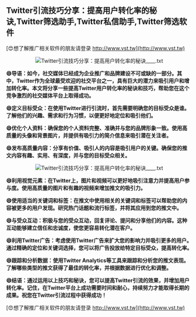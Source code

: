 ## **Twitter引流技巧分享：提高用户转化率的秘诀,Twitter筛选助手,Twitter私信助手,Twitter筛选软件**

[😍想了解推广相关软件的朋友请登录 http://www.vst.tw](http://www.vst.tw)

 <center><img src="https://vst.tw/MP4/tuiguang/png/8.png" alt="Twitter引流技巧分享：提高用户转化率的秘诀____.txt"></center>

**😄导语：如今，社交媒体已经成为企业推广和品牌建设不可或缺的一部分。其中，Twitter作为全球最受欢迎的社交平台之一，具有巨大的潜力来吸引用户和增加转化率。本文将分享一些提高Twitter用户转化率的秘诀和技巧，帮助您在这个竞争激烈的社交媒体平台上取得成功。**

**😄定义目标受众：在使用Twitter进行引流时，首先需要明确您的目标受众是谁。了解他们的兴趣、需求和行为习惯，以便更好地定位和吸引他们。**

**😄优化个人资料：确保您的个人资料完整、准确并与您的品牌形象一致。使用高质量的头像和背景图片，并提供有吸引力的简介信息来吸引潜在关注者。**

**😄发布高质量内容：分享有价值、吸引人的内容是吸引用户的关键。确保您的推文内容有趣、实用、有深度，并与您的目标受众相关。**

 <center><img src="https://vst.tw/MP4/tuiguang/png/1.png" alt="Twitter引流技巧分享：提高用户转化率的秘诀____.txt"></center>

**😄利用视觉元素：在Twitter上，图片和视频可以更好地吸引注意力并提高用户参与度。使用高质量的图片和有趣的视频来增加推文的吸引力。**

**😄使用适当的关键词和标签：在推文中使用相关的关键词和标签可以帮助您的内容被更多的用户发现。研究热门话题和流行标签，并将其应用到您的推文中。**

**😄与受众互动：积极与您的受众互动，回复评论、提问和分享他们的内容。这种互动能够建立信任和忠诚度，使您更容易转化潜在客户。**

**😄利用Twitter广告：考虑使用Twitter广告来扩大您的影响力并吸引更多的用户。通过精确的定位和关键词选择，您可以将广告投放给特定目标受众，提高转化率。**

**😄跟踪和分析数据：使用Twitter Analytics等工具来跟踪和分析您的推文表现。了解哪些类型的推文获得了最佳的转化率，并根据数据进行优化和调整。**

**😄结语：通过运用以上技巧和秘诀，您可以提高Twitter引流的效果，并增加用户转化率。记住，在Twitter平台上成功需要时间和耐心，持续努力才能取得长期的成果。祝您在Twitter引流过程中获得成功！**

[😍想了解推广相关软件的朋友请登录 http://www.vst.tw](http://www.vst.tw)



